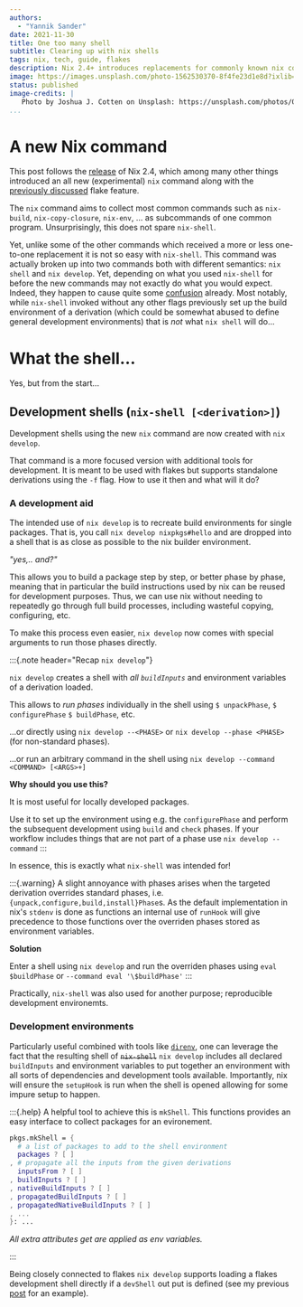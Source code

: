 ```yaml
---
authors:
  - "Yannik Sander"
date: 2021-11-30
title: One too many shell
subtitle: Clearing up with nix shells
tags: nix, tech, guide, flakes
description: Nix 2.4+ introduces replacements for commonly known nix commands. The `nix-shell` replacements cause some confusion which this post aims to solve.  
image: https://images.unsplash.com/photo-1562530370-8f4fe23d1e8d?ixlib=rb-1.2.1&q=80&fm=jpg&crop=entropy&cs=tinysrgb&w=1920
status: published
image-credits: |
   Photo by Joshua J. Cotten on Unsplash: https://unsplash.com/photos/04ZHiZFgTqQ
...
```


# A new Nix command

This post follows the [release](https://discourse.nixos.org/t/nix-2-4-released/15822) of Nix 2.4, which among many other things introduced an all new (experimental) `nix` command along with the [previously discussed](../internals/2021-01-01-flake-ification) flake feature.

The `nix` command aims to collect most common commands such as `nix-build`, `nix-copy-closure`, `nix-env`, ... as subcommands of one common program. Unsurprisingly, this does not spare `nix-shell`.

Yet, unlike some of the other commands which received a more or less one-to-one replacement it is not so easy with `nix-shell`. This command was actually broken up into two commands both with different semantics: `nix shell` and `nix develop`. Yet, depending on what you used `nix-shell` for before the new commands may not exactly do what you would expect. Indeed, they happen to cause quite some [confusion](https://www.reddit.com/r/NixOS/comments/r15hx4/nix_shell_vs_nix_develop/) already. Most notably, while `nix-shell` invoked without any other flags previously set up the build environment of a derivation (which could be somewhat abused to define general development environments) that is _not_ what `nix shell` will do...

# What the shell...

Yes, but from the start...

## Development shells (`nix-shell [<derivation>]`)

Development shells using the new `nix` command are now created with `nix develop`.

That command is a more focused version with additional tools for development. It is meant to be used with flakes but supports standalone derivations using the `-f` flag. How to use it then and what will it do?

### A development aid

The intended use of `nix develop` is to recreate build environments for single packages. That is, you call `nix develop nixpkgs#hello` and are dropped into a shell that is as close as possible to the nix builder environment.

_"yes,.. and?"_

This allows you to build a package step by step, or better phase by phase, meaning that in particular the build instructions used by nix can be reused for development purposes. Thus, we can use nix without needing to repeatedly go through full build processes, including wasteful copying, configuring, etc.

To make this process even easier, `nix develop` now comes with special arguments to run those phases directly.

:::{.note header="Recap `nix develop`"}

`nix develop` creates a shell with _all `buildInputs`_ and environment variables of a derivation loaded.

This allows to _run phases_ individually in the shell using `$ unpackPhase`, `$ configurePhase` `$ buildPhase`, etc. 

...or directly using `nix develop --<PHASE>` or `nix develop --phase <PHASE>` (for non-standard phases).

...or run an arbitrary command in the shell using `nix develop --command <COMMAND> [<ARGS>+]`

**Why should you use this?**

It is most useful for locally developed packages.

Use it to set up the environment using e.g. the `configurePhase` and perform the subsequent development using `build` and `check` phases.
If your workflow includes things that are not part of a phase use `nix develop --command`
:::

In essence, this is exactly what `nix-shell` was intended for!


:::{.warning}
A slight annoyance with phases arises when the targeted derivation overrides standard phases, i.e. `{unpack,configure,build,install}Phase`s.
As the default implementation in nix's `stdenv` is done as functions an internal use of `runHook` will give precedence to those functions over the overriden phases stored as environment variables.

**Solution**

Enter a shell using `nix develop` and run the overriden phases using `eval $buildPhase` or `--command eval '\$buildPhase'`
:::


Practically, `nix-shell` was also used for another purpose; reproducible development environemts.

### Development environments

Particularly useful combined with tools like [`direnv`](https://direnv.net/), one can leverage the fact that the resulting shell of ~~`nix-shell`~~ `nix develop` includes all declared `buildInputs` and environment variables to put together an environment with all sorts of dependencies and development tools available. Importantly, nix will ensure the `setupHook` is run when the shell is opened allowing for some impure setup to happen.

:::{.help}
A helpful tool to achieve this is `mkShell`. This functions provides an easy interface to collect packages for an evironement.

```nix
pkgs.mkShell = {
  # a list of packages to add to the shell environment
  packages ? [ ]
, # propagate all the inputs from the given derivations
  inputsFrom ? [ ]
, buildInputs ? [ ]
, nativeBuildInputs ? [ ]
, propagatedBuildInputs ? [ ]
, propagatedNativeBuildInputs ? [ ]
, ...
}: ...
```

_All extra attributes get are applied as env variables._

:::

Being closely connected to flakes `nix develop` supports loading a flakes development shell directly if a `devShell` out put is defined (see my previous [post](../internals/2021-01-01-flake-ification.md) for an example).
